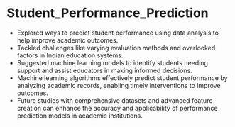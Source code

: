 # Student_Performance_Prediction

- Explored ways to predict student performance using data analysis to help improve academic outcomes. <br>
- Tackled challenges like varying evaluation methods and overlooked factors in Indian education systems. <br>
- Suggested machine learning models to identify students needing support and assist educators in making informed decisions. <br>
- Machine learning algorithms effectively predict student performance by analyzing academic records, enabling timely interventions to improve outcomes.  <br>
- Future studies with comprehensive datasets and advanced feature creation can enhance the accuracy and applicability of performance prediction models in academic institutions.  

